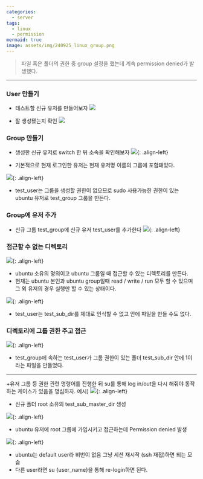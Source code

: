 ```yaml
---
categories:
  - server
tags:
  - linux
  - permission
mermaid: true
image: assets/img/240925_linux_group.png
---
```

> 파일 혹은 폴더의 권한 중 group 설정을 했는데 계속 permission denied가 발생했다.
---

### User 만들기
- 테스트할 신규 유저를 만들어보자
![](https://i.imgur.com/6FKPUyj.png)

- 잘 생성됐는지 확인
![](https://i.imgur.com/iTXxpzL.png)

### Group 만들기
- 생성한 신규 유저로 switch 한 뒤 소속을 확인해보자
![](https://i.imgur.com/c7ZCdRO.png){: .align-left}

- 기본적으로 현재 로그인한 유저는 현재 유저명 이름의 그룹에 포함돼있다.

![](https://i.imgur.com/U60GItd.png){: .align-left}
- test_user는 그룹을 생성할 권한이 없으므로 sudo 사용가능한 권한이 있는 ubuntu 유저로 test_group 그룹을 만든다.

### Group에 유저 추가
- 신규 그룹 test_group에 신규 유저 test_user를 추가한다
![](https://i.imgur.com/i2GTP1X.png){: .align-left}

### 접근할 수 없는 디렉토리

![](https://i.imgur.com/28z6Itt.png){: .align-left}
- ubuntu 소유의 명의이고 ubuntu 그룹일 때 접근할 수 있는 디렉토리를 만든다.
- 현재는 ubuntu 본인과 ubuntu group일때 read / write / run 모두 할 수 있으며 그 외 유저의 경우 실행만 할 수 있는 상태이다.

![](https://i.imgur.com/LrJ4HOk.png){: .align-left}
- test_user는 test_sub_dir를 제대로 인식할 수 없고 안에 파일을 만들 수도 없다.

### 디렉토리에 그룹 권한 주고 접근
![](https://i.imgur.com/eedMTca.png){: .align-left}
- test_group에 속하는 test_user가 그룹 권한이 있는 폴더 test_sub_dir 안에 1이라는 파일을 만들었다.

---

+유저 그룹 등 권한 관련 명령어를 진행한 뒤 su를 통해 log in/out을 다시 해줘야 동작하는 케이스가 있음을 명심하자.
예시)
![](https://i.imgur.com/EDpIvoy.png){: .align-left}
- 신규 폴더 root 소유의 test_sub_master_dir 생성

![](https://i.imgur.com/cMwE5Zv.png){: .align-left}
- ubuntu 유저에 root 그룹에 가입시키고 접근하는데 Permission denied 발생

![](https://i.imgur.com/i4MYFds.png){: .align-left}
- ubuntu는 default user라 비번이 없음 그냥 세션 재시작 (ssh 재접)하면 되는 모습
- 다른 user라면 su {user_name}을 통해 re-login하면 된다.

